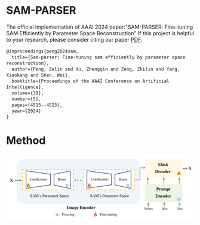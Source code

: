 # SAM-PARSER
The official implementation of AAAI 2024 paper:"SAM-PARSER: Fine-tuning SAM Efficiently by Parameter Space Reconstruction" If this project is helpful to your research, please consider citing our paper [PDF](https://arxiv.org/abs/2308.14604).
```
@inproceedings{peng2024sam,
  title={Sam-parser: Fine-tuning sam efficiently by parameter space reconstruction},
  author={Peng, Zelin and Xu, Zhengqin and Zeng, Zhilin and Yang, Xiaokang and Shen, Wei},
  booktitle={Proceedings of the AAAI Conference on Artificial Intelligence},
  volume={38},
  number={5},
  pages={4515--4523},
  year={2024}
}
```
# Method

<img src="framework.png" width="800">
